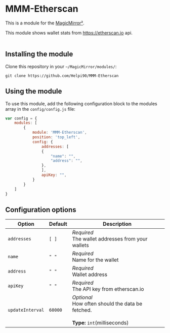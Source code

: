 # MMM-Etherscan

This is a module for the [MagicMirror²](https://github.com/MichMich/MagicMirror/).

This module shows wallet stats from https://etherscan.io api.<br/> <br/> 

## Installing the module
Clone this repository in your `~/MagicMirror/modules/`:

`git clone https://github.com/Helpi90/MMM-Etherscan`


## Using the module

To use this module, add the following configuration block to the modules array in the `config/config.js` file:
```js
var config = {
    modules: [
        {
            module: 'MMM-Etherscan',
            position: 'top_left',
            config: {
                addresses: [
                {
                    "name": "",
                    "address": "",
                },
                ],
                apiKey: "",
            }
        }
    ]
}
```



## Configuration options

| **Option** | **Default** | **Description** |
| --- | --- | --- |
| `addresses` | `[ ]` | *Required* <br/>The wallet addresses from your wallets
| `name` | `" "` | *Required* <br/> Name for the wallet
| `address` | `" "` | *Required* <br/> Wallet address
| `apiKey` | `" "` | *Required* <br/> The API key from etherscan.io
| `updateInterval` |  `60000` |*Optional* <br/>How often should the data be fetched. <br><br>**Type:** `int`(milliseconds)